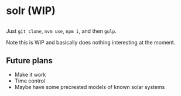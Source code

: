 # solr (WIP)

##

Just `git clone`, `nvm use`, `npm i`, and then `gulp`.

Note this is WIP and basically does nothing interesting at the moment. 

## Future plans
- Make it work
- Time control
- Maybe have some precreated models of known solar systems

